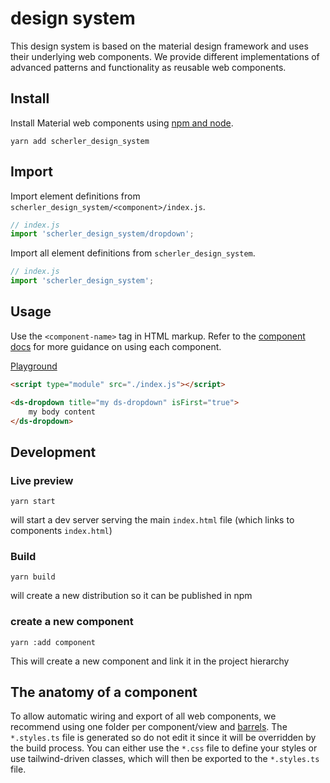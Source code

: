 # design system 

This design system is based on the material design framework and uses their underlying web components.
We provide different implementations of advanced patterns and functionality as reusable web components.

## Install

Install Material web components using
[npm and node](https://nodejs.org)<!-- {.external} -->.

```shell
yarn add scherler_design_system
```

## Import

Import element definitions from
`scherler_design_system/<component>/index.js`.

```js
// index.js
import 'scherler_design_system/dropdown';
```

Import all element definitions from
`scherler_design_system`.

```js
// index.js
import 'scherler_design_system';
```

## Usage

Use the `<component-name>` tag in HTML markup. Refer to the
[component docs](components/) for more guidance on using each component.

[Playground](https://lit.dev/playground/#gist=37d28012c5ec6de30809bdf4a6e26cb6)<!-- {.external} -->

```html
<script type="module" src="./index.js"></script>

<ds-dropdown title="my ds-dropdown" isFirst="true">
    my body content
</ds-dropdown>
```

## Development

### Live preview

```shell
yarn start
```

will start a dev server serving the main `index.html` file (which links to components `index.html`)

### Build

```shell
yarn build
```

will create a new distribution so it can be published in npm

### create a new component

```shell
yarn :add component
```

This will create a new component and link it in the project hierarchy

## The anatomy of a component

To allow automatic wiring and export of all web components, we recommend using one folder per component/view and [barrels](https://basarat.gitbook.io/typescript/main-1/barrel). The `*.styles.ts` file is generated so do not edit it since it will be overridden by the build process. You can either use the `*.css` file to define your styles or use tailwind-driven classes, which will then be exported to the `*.styles.ts` file.
